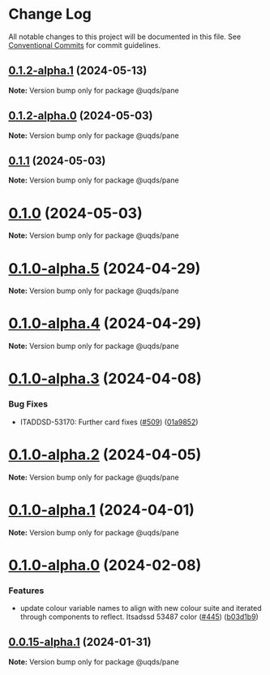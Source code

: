 # Change Log

All notable changes to this project will be documented in this file.
See [Conventional Commits](https://conventionalcommits.org) for commit guidelines.

## [0.1.2-alpha.1](https://github.com/uq-its-ss/design-system/compare/@uqds/pane@0.1.2-alpha.0...@uqds/pane@0.1.2-alpha.1) (2024-05-13)

**Note:** Version bump only for package @uqds/pane

## [0.1.2-alpha.0](https://github.com/uq-its-ss/design-system/compare/@uqds/pane@0.1.0-alpha.5...@uqds/pane@0.1.2-alpha.0) (2024-05-03)

**Note:** Version bump only for package @uqds/pane

## [0.1.1](https://github.com/uq-its-ss/design-system/compare/@uqds/pane@0.1.0-alpha.5...@uqds/pane@0.1.1) (2024-05-03)

**Note:** Version bump only for package @uqds/pane

# [0.1.0](https://github.com/uq-its-ss/design-system/compare/@uqds/pane@0.1.0-alpha.5...@uqds/pane@0.1.0) (2024-05-03)

**Note:** Version bump only for package @uqds/pane

# [0.1.0-alpha.5](https://github.com/uq-its-ss/design-system/compare/@uqds/pane@0.1.0-alpha.4...@uqds/pane@0.1.0-alpha.5) (2024-04-29)

**Note:** Version bump only for package @uqds/pane

# [0.1.0-alpha.4](https://github.com/uq-its-ss/design-system/compare/@uqds/pane@0.1.0-alpha.3...@uqds/pane@0.1.0-alpha.4) (2024-04-29)

**Note:** Version bump only for package @uqds/pane

# [0.1.0-alpha.3](https://github.com/uq-its-ss/design-system/compare/@uqds/pane@0.1.0-alpha.2...@uqds/pane@0.1.0-alpha.3) (2024-04-08)

### Bug Fixes

- ITADDSD-53170: Further card fixes ([#509](https://github.com/uq-its-ss/design-system/issues/509)) ([01a9852](https://github.com/uq-its-ss/design-system/commit/01a9852d521dbf8c11bb705557bb26638f1540e7))

# [0.1.0-alpha.2](https://github.com/uq-its-ss/design-system/compare/@uqds/pane@0.1.0-alpha.1...@uqds/pane@0.1.0-alpha.2) (2024-04-05)

**Note:** Version bump only for package @uqds/pane

# [0.1.0-alpha.1](https://github.com/uq-its-ss/design-system/compare/@uqds/pane@0.1.0-alpha.0...@uqds/pane@0.1.0-alpha.1) (2024-04-01)

**Note:** Version bump only for package @uqds/pane

# [0.1.0-alpha.0](https://github.com/uq-its-ss/design-system/compare/@uqds/pane@0.0.15-alpha.1...@uqds/pane@0.1.0-alpha.0) (2024-02-08)

### Features

- update colour variable names to align with new colour suite and iterated through components to reflect. Itsadssd 53487 color ([#445](https://github.com/uq-its-ss/design-system/issues/445)) ([b03d1b9](https://github.com/uq-its-ss/design-system/commit/b03d1b9a7944f4552750706b276405b0988abf90))

## [0.0.15-alpha.1](https://github.com/uq-its-ss/design-system/compare/@uqds/pane@0.0.15-alpha.0...@uqds/pane@0.0.15-alpha.1) (2024-01-31)

**Note:** Version bump only for package @uqds/pane
